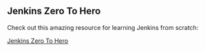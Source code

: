 ## Jenkins Zero To Hero

Check out this amazing resource for learning Jenkins from scratch:

[Jenkins Zero To Hero](https://github.com/iam-veeramalla/Jenkins-Zero-To-Hero/tree/main)
